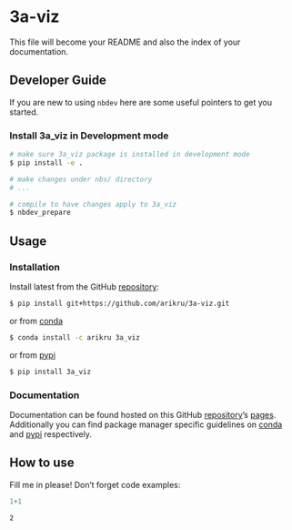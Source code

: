 # 3a-viz


<!-- WARNING: THIS FILE WAS AUTOGENERATED! DO NOT EDIT! -->

This file will become your README and also the index of your
documentation.

## Developer Guide

If you are new to using `nbdev` here are some useful pointers to get you
started.

### Install 3a_viz in Development mode

``` sh
# make sure 3a_viz package is installed in development mode
$ pip install -e .

# make changes under nbs/ directory
# ...

# compile to have changes apply to 3a_viz
$ nbdev_prepare
```

## Usage

### Installation

Install latest from the GitHub
[repository](https://github.com/arikru/3a-viz):

``` sh
$ pip install git+https://github.com/arikru/3a-viz.git
```

or from [conda](https://anaconda.org/arikru/3a-viz)

``` sh
$ conda install -c arikru 3a_viz
```

or from [pypi](https://pypi.org/project/3a-viz/)

``` sh
$ pip install 3a_viz
```

### Documentation

Documentation can be found hosted on this GitHub
[repository](https://github.com/arikru/3a-viz)’s
[pages](https://arikru.github.io/3a-viz/). Additionally you can find
package manager specific guidelines on
[conda](https://anaconda.org/arikru/3a-viz) and
[pypi](https://pypi.org/project/3a-viz/) respectively.

## How to use

Fill me in please! Don’t forget code examples:

``` python
1+1
```

    2
